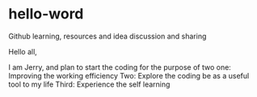 # hello-word
Github learning, resources and idea discussion and sharing

Hello all, 

I am Jerry, and plan to start the coding for the purpose of two
one: Improving the working efficiency 
Two: Explore the coding be as a useful tool to my life
Third: Experience the self learning 
